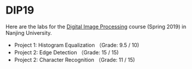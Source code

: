 # DIP19
Here are the labs for the [Digital Image Processing](http://lamda.nju.edu.cn/liyf/dip19/dip19.htm) course (Spring 2019) in Nanjing University.
- Project 1: Histogram Equalization （Grade: 9.5 / 10)
- Project 2: Edge Detection （Grade: 15 / 15)
- Project 2: Character Recognition （Grade: 11 / 15)
